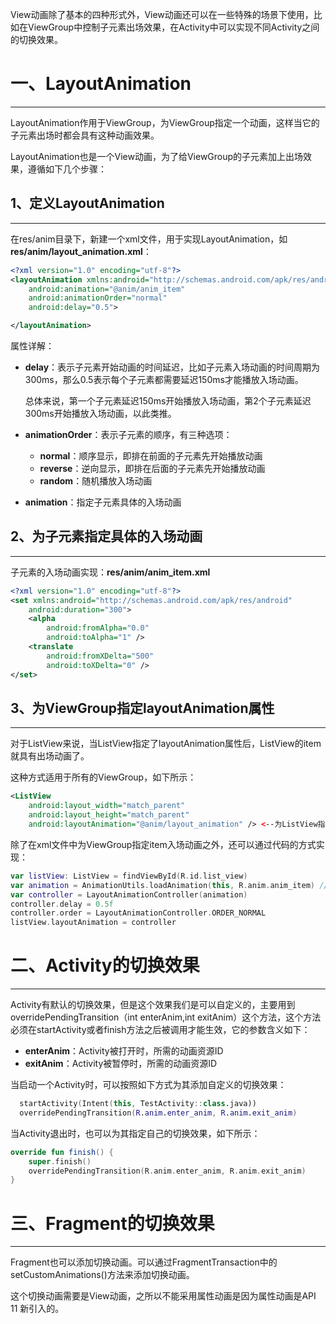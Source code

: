 View动画除了基本的四种形式外，View动画还可以在一些特殊的场景下使用，比如在ViewGroup中控制子元素出场效果，在Activity中可以实现不同Activity之间的切换效果。



# 一、LayoutAnimation

------



LayoutAnimation作用于ViewGroup，为ViewGroup指定一个动画，这样当它的子元素出场时都会具有这种动画效果。



LayoutAnimation也是一个View动画，为了给ViewGroup的子元素加上出场效果，遵循如下几个步骤：



## 1、定义LayoutAnimation

------



在res/anim目录下，新建一个xml文件，用于实现LayoutAnimation，如**res/anim/layout_animation.xml**：

```xml
<?xml version="1.0" encoding="utf-8"?>
<layoutAnimation xmlns:android="http://schemas.android.com/apk/res/android"
    android:animation="@anim/anim_item"
    android:animationOrder="normal"
    android:delay="0.5">

</layoutAnimation>
```



属性详解：

* **delay**：表示子元素开始动画的时间延迟，比如子元素入场动画的时间周期为300ms，那么0.5表示每个子元素都需要延迟150ms才能播放入场动画。

  总体来说，第一个子元素延迟150ms开始播放入场动画，第2个子元素延迟300ms开始播放入场动画，以此类推。

* **animationOrder**：表示子元素的顺序，有三种选项：

  * **normal**：顺序显示，即排在前面的子元素先开始播放动画
  * **reverse**：逆向显示，即排在后面的子元素先开始播放动画
  * **random**：随机播放入场动画

* **animation**：指定子元素具体的入场动画 





## 2、为子元素指定具体的入场动画

------



子元素的入场动画实现：**res/anim/anim_item.xml**

```xml
<?xml version="1.0" encoding="utf-8"?>
<set xmlns:android="http://schemas.android.com/apk/res/android"
    android:duration="300">
    <alpha
        android:fromAlpha="0.0"
        android:toAlpha="1" />
    <translate
        android:fromXDelta="500"
        android:toXDelta="0" />
</set>
```



## 3、为ViewGroup指定layoutAnimation属性

------



对于ListView来说，当ListView指定了layoutAnimation属性后，ListView的item就具有出场动画了。



这种方式适用于所有的ViewGroup，如下所示：



```xml
<ListView
    android:layout_width="match_parent"
    android:layout_height="match_parent"
    android:layoutAnimation="@anim/layout_animation" /> <--为ListView指定item入场动画-->
```



除了在xml文件中为ViewGroup指定item入场动画之外，还可以通过代码的方式实现：

```kotlin
var listView: ListView = findViewById(R.id.list_view)
var animation = AnimationUtils.loadAnimation(this, R.anim.anim_item) // 注意这里使用的是具体作用在item上的动画，而不是layoutAnimation动画
var controller = LayoutAnimationController(animation)
controller.delay = 0.5f
controller.order = LayoutAnimationController.ORDER_NORMAL
listView.layoutAnimation = controller
```



# 二、Activity的切换效果

------



Activity有默认的切换效果，但是这个效果我们是可以自定义的，主要用到overridePendingTransition（int enterAnim,int exitAnim）这个方法，这个方法必须在startActivity或者finish方法之后被调用才能生效，它的参数含义如下：

* **enterAnim**：Activity被打开时，所需的动画资源ID
* **exitAnim**：Activity被暂停时，所需的动画资源ID



当启动一个Activity时，可以按照如下方式为其添加自定义的切换效果：

```kotlin
  startActivity(Intent(this, TestActivity::class.java))
  overridePendingTransition(R.anim.enter_anim, R.anim.exit_anim)
```



当Activity退出时，也可以为其指定自己的切换效果，如下所示：

```kotlin
override fun finish() {
    super.finish()
    overridePendingTransition(R.anim.enter_anim, R.anim.exit_anim)
}
```





# 三、Fragment的切换效果

------



Fragment也可以添加切换动画。可以通过FragmentTransaction中的setCustomAnimations()方法来添加切换动画。



这个切换动画需要是View动画，之所以不能采用属性动画是因为属性动画是API 11 新引入的。
